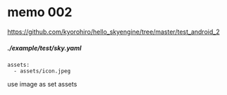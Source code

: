 # memo 002

https://github.com/kyorohiro/hello_skyengine/tree/master/test_android_2

##### ./example/test/sky.yaml

```
assets:
  - assets/icon.jpeg
```

use image as set assets